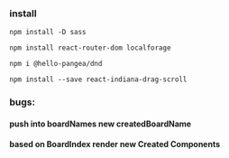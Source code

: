 ### install

```
npm install -D sass

```

```
npm install react-router-dom localforage
```

```
npm i @hello-pangea/dnd
```

```
npm install --save react-indiana-drag-scroll
```


### bugs:
#### push into boardNames new createdBoardName
#### based on BoardIndex render new Created  Components
